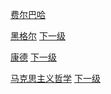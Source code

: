 [费尔巴哈](https://github.com/fumoliufenyi/-/blob/master/%E7%BD%91%E7%9B%98%E8%B5%84%E6%96%99%E7%9B%AE%E5%BD%95.md#费尔巴哈)

[黑格尔](https://github.com/fumoliufenyi/-/blob/master/%E7%BD%91%E7%9B%98%E8%B5%84%E6%96%99%E7%9B%AE%E5%BD%95.md#黑格尔)   [下一级](https://github.com/fumoliufenyi/baiduyun/blob/master/%E5%93%B2%E5%AD%A6%E5%8F%B2%E8%AE%B2%E6%BC%94%E5%BD%95.md)

[康德](https://github.com/fumoliufenyi/-/blob/master/%E7%BD%91%E7%9B%98%E8%B5%84%E6%96%99%E7%9B%AE%E5%BD%95.md#康德)   [下一级](https://github.com/fumoliufenyi/baiduyun/blob/master/%E5%BA%B7%E5%BE%B7%E5%85%A8%E9%9B%86.md)

[马克思主义哲学](https://github.com/fumoliufenyi/-/blob/master/%E7%BD%91%E7%9B%98%E8%B5%84%E6%96%99%E7%9B%AE%E5%BD%95.md#马克思主义哲学)   [下一级](https://github.com/fumoliufenyi/baiduyun/blob/master/%E9%A9%AC%E5%85%8B%E6%80%9D%E4%B8%BB%E4%B9%89%E5%93%B2%E5%AD%A6.md)








